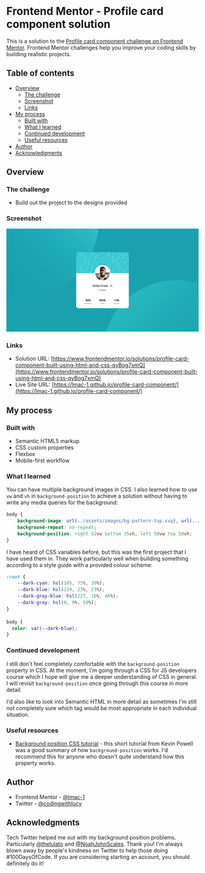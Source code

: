 # Frontend Mentor - Profile card component solution

This is a solution to the [Profile card component challenge on Frontend Mentor](https://www.frontendmentor.io/challenges/profile-card-component-cfArpWshJ). Frontend Mentor challenges help you improve your coding skills by building realistic projects. 

## Table of contents

  - [Overview](#overview)
    - [The challenge](#the-challenge)
    - [Screenshot](#screenshot)
    - [Links](#links)
  - [My process](#my-process)
    - [Built with](#built-with)
    - [What I learned](#what-i-learned)
    - [Continued development](#continued-development)
    - [Useful resources](#useful-resources)
  - [Author](#author)
  - [Acknowledgments](#acknowledgments)

## Overview

### The challenge

- Build out the project to the designs provided

### Screenshot

![](/assets/images/screenshot.png)


### Links

- Solution URL: [https://www.frontendmentor.io/solutions/profile-card-component-built-using-html-and-css-qyBog7xmQ](https://www.frontendmentor.io/solutions/profile-card-component-built-using-html-and-css-qyBog7xmQ)
- Live Site URL: [https://lmac-1.github.io/profile-card-component/](https://lmac-1.github.io/profile-card-component/)

## My process

### Built with

- Semantic HTML5 markup
- CSS custom properties
- Flexbox
- Mobile-first workflow

### What I learned

You can have multiple background images in CSS. I also learned how to use `vw` and `vh` in `background-position` to achieve a solution without having to write any media queries for the background: 

```css
body {
    background-image: url(../assets/images/bg-pattern-top.svg), url(../assets/images/bg-pattern-bottom.svg);
    background-repeat: no-repeat;
    background-position: right 52vw bottom 35vh, left 50vw top 50vh;
}
```

I have heard of CSS variables before, but this was the first project that I have used them in. They work particularly well when building something according to a style guide with a provided colour scheme:

```css
:root {
    --dark-cyan: hsl(185, 75%, 39%);
    --dark-blue: hsl(229, 23%, 23%);
    --dark-gray-blue: hsl(227, 10%, 46%);
    --dark-gray: hsl(0, 0%, 59%);
}

body { 
  color: var(--dark-blue);
}
```

### Continued development

I still don't feel completely comfortable with the `background-position` property in CSS. At the moment, I'm going through a CSS for JS developers course which I hope will give me a deeper understanding of CSS in general. I will revisit `background-position` once going through this course in more detail. 

I'd also like to look into Semantic HTML in more detail as sometimes I'm still not completely sure which tag would be most appropriate in each individual situation. 

### Useful resources

- [Background position CSS tutorial](https://www.youtube.com/watch?v=3T_Jy1CqH9k) - this short tutorial from Kevin Powell was a good summary of how `background-position` works. I'd recommend this for anyone who doesn't quite understand how this property works.

## Author

- Frontend Mentor - [@lmac-1](https://www.frontendmentor.io/profile/lmac-1)
- Twitter - [@codingwithlucy](https://www.twitter.com/codingwithlucy)

## Acknowledgments

Tech Twitter helped me out with my background position problems. Particularly [@thelulato](https://twitter.com/thelulato) and [@NoahJohnScales](https://twitter.com/NoahJohnScales). Thank you! I'm always blown away by people's kindness on Twitter to help those doing #100DaysOfCode. If you are considering starting an account, you should definitely do it! 
